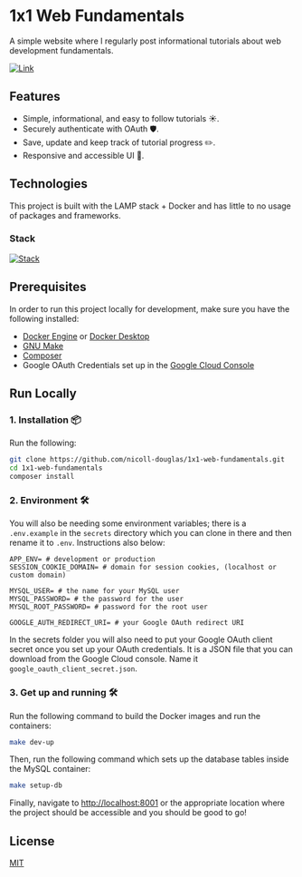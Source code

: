 # 1x1 Web Fundamentals

A simple website where I regularly post informational tutorials about web development fundamentals.

[![Link](https://img.shields.io/badge/Live_At-https://1x1.nicolldouglas.dev-3d56a0)](https://1x1.nicolldouglas.dev)

## Features

- Simple, informational, and easy to follow tutorials ☀️.
- Securely authenticate with OAuth 🛡️.
- Save, update and keep track of tutorial progress ✏️.
- Responsive and accessible UI 📱.

## Technologies

This project is built with the LAMP stack + Docker and has little to no usage of packages and frameworks.

### Stack

[![Stack](https://skillicons.dev/icons?i=html,css,js,php,mysql,ubuntu,docker)](https://skillicons.dev)

## Prerequisites

In order to run this project locally for development, make sure you have the following installed:

- [Docker Engine](https://docs.docker.com/engine/) or [Docker Desktop](https://docs.docker.com/desktop/)
- [GNU Make](https://www.gnu.org/software/make/)
- [Composer](https://getcomposer.org/)
- Google OAuth Credentials set up in the [Google Cloud Console](https://console.cloud.google.com/apis/credentials)

## Run Locally

### 1. Installation 📦

Run the following:

```bash
git clone https://github.com/nicoll-douglas/1x1-web-fundamentals.git
cd 1x1-web-fundamentals
composer install
```

### 2. Environment 🛠️

You will also be needing some environment variables; there is a `.env.example` in the `secrets` directory which you can clone in there and then rename it to `.env`. Instructions also below:

```
APP_ENV= # development or production
SESSION_COOKIE_DOMAIN= # domain for session cookies, (localhost or custom domain)

MYSQL_USER= # the name for your MySQL user
MYSQL_PASSWORD= # the password for the user
MYSQL_ROOT_PASSWORD= # password for the root user

GOOGLE_AUTH_REDIRECT_URI= # your Google OAuth redirect URI
```

In the secrets folder you will also need to put your Google OAuth client secret once you set up your OAuth credentials. It is a JSON file that you can download from the Google Cloud console. Name it `google_oauth_client_secret.json`.

### 3. Get up and running 🛠️

Run the following command to build the Docker images and run the containers:

```bash
make dev-up
```

Then, run the following command which sets up the database tables inside the MySQL container:

```bash
make setup-db
```

Finally, navigate to [http://localhost:8001](http://localhost:8000) or the appropriate location where the project should be accessible and you should be good to go!

## License

[MIT](https://choosealicense.com/licenses/mit/)
